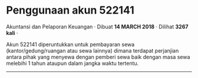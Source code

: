 Penggunaan akun 522141
======================

Akuntansi dan Pelaporan Keuangan · Dibuat **14 MARCH 2018** · Dilihat **3267 kali** ·

Akun 522141 diperuntukkan untuk pembayaran sewa (kantor/gedung/ruangan atau sewa lainnya) dimana terdapat perjanjian antara pihak yang menyewa dengan pemberi sewa baik dengan masa sewa melebihi 1 tahun ataupun dalam jangka waktu tertentu.

  
  
  

* * *